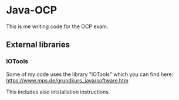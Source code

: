 # Java-OCP
This is me writing code for the OCP exam.


## External libraries

### IOTools

Some of my code uses the library "IOTools" which you can find here: https://www.mps.de/grundkurs_java/software.htm 

This includes also intstallation instructions.
